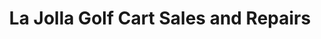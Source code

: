 ---
title: "La Jolla Golf Cart Sales and Repairs"
url: /la-jolla/la-jolla-golf-cart-sales-and-repairs/
shop: shop
---